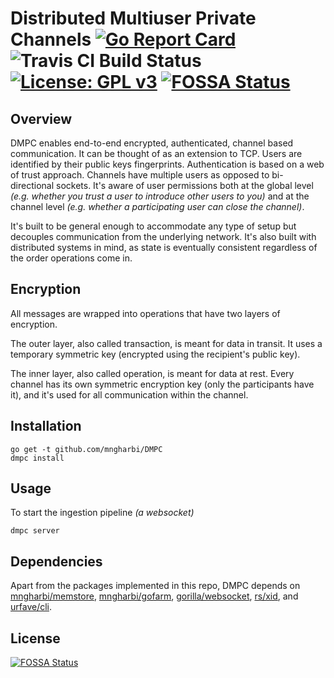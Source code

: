 # Distributed Multiuser Private Channels [![Go Report Card](https://goreportcard.com/badge/gojp/goreportcard)](https://goreportcard.com/report/mngharbi/DMPC) ![Travis CI Build Status](https://api.travis-ci.org/mngharbi/DMPC.svg?branch=master) [![License: GPL v3](https://img.shields.io/badge/License-GPL%20v3-blue.svg)](https://www.gnu.org/licenses/gpl-3.0) [![FOSSA Status](https://app.fossa.io/api/projects/git%2Bgithub.com%2Fmngharbi%2FDMPC.svg?type=shield)](https://app.fossa.io/projects/git%2Bgithub.com%2Fmngharbi%2FDMPC?ref=badge_shield)


## Overview
DMPC enables end-to-end encrypted, authenticated, channel based communication. It can be thought of as an extension to TCP. Users are identified by their public keys fingerprints. Authentication is based on a web of trust approach. Channels have multiple users as opposed to bi-directional sockets. It's aware of user permissions both at the global level *(e.g. whether you trust a user to introduce other users to you)* and at the channel level *(e.g. whether a participating user can close the channel)*.

It's built to be general enough to accommodate any type of setup but decouples communication from the underlying network. It's also built with distributed systems in mind, as state is eventually consistent regardless of the order operations come in.

## Encryption
All messages are wrapped into operations that have two layers of encryption.

The outer layer, also called transaction, is meant for data in transit. It uses a temporary symmetric key (encrypted using the recipient's public key).

The inner layer, also called operation, is meant for data at rest. Every channel has its own symmetric encryption key (only the participants have it), and it's used for all communication within the channel.

## Installation

```
go get -t github.com/mngharbi/DMPC
dmpc install
```

## Usage

To start the ingestion pipeline *(a websocket)*
```
dmpc server
```

## Dependencies

Apart from the packages implemented in this repo, DMPC depends on [mngharbi/memstore](https://github.com/mngharbi/memstore), [mngharbi/gofarm](https://github.com/mngharbi/gofarm), [gorilla/websocket](https://github.com/gorilla/websocket), [rs/xid](https://github.com/rs/xid), and [urfave/cli](https://github.com/urfave/cli).


## License
[![FOSSA Status](https://app.fossa.io/api/projects/git%2Bgithub.com%2Fmngharbi%2FDMPC.svg?type=large)](https://app.fossa.io/projects/git%2Bgithub.com%2Fmngharbi%2FDMPC?ref=badge_large)